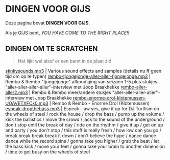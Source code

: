 # DINGEN VOOR GIJS

Deze pagina bevat **DINGEN VOOR GIJS**.

Als je GIJS bent, *YOU HAVE COME TO THE RIGHT PLACE!!*

## DINGEN OM TE SCRATCHEN

> Het lijkt wel alsof er een barst in de plaat zit!

[stinkysounds.mp3](audio/stinkysounds.mp3) | Various sound effects and samples (details nu ff geen tijd om op te typen)
[rembo-tjongejonge-aller-aller-tjongejonge.mp3](audio/rembo-tjongejonge-aller-aller-tjongejonge.mp3) | Rembo & Rembo "tjongejonge" afkondiging van seizoen 1-5 plus stukjes "aller-aller-aller-aller"-interview met Joop Braakhekke
[rembo-aller-aller2.mp3](audio/rembo-aller-aller2.mp3) | Rembo & Rembo meer/andere stukjes "aller-aller-aller-aller"-interview met Joop Braakhekke
[rembo-enorme-drol-klotemussen-UOAVETXFCx0.mp3](audio/rembo-enorme-drol-klotemussen-UOAVETXFCx0.mp3) | Rembo & Rembo - Enorme Drol (Klotemussen)
[espeak-dropthebass.mp3](audio/espeak-dropthebass.mp3) | Espeak - aw yes, give it up for DJ Turtlism on the wheels of steel / rock the house / drop the bass / pump up the volume / kick the ballistics / move the crowd / jack to the sound of the underground / don't stop until the break of day / ride on the rhythm / give it up / get on up and party / you don't stop / this stuff is really fresh / how low can you go / break break break break it down / don't believe the hype / dance dance dance while the record spins / gonna take you higher / grab the beat / let the bass kick / move your feet / gonna take your brain to another dimension / time to get busy on the wheels of steel
